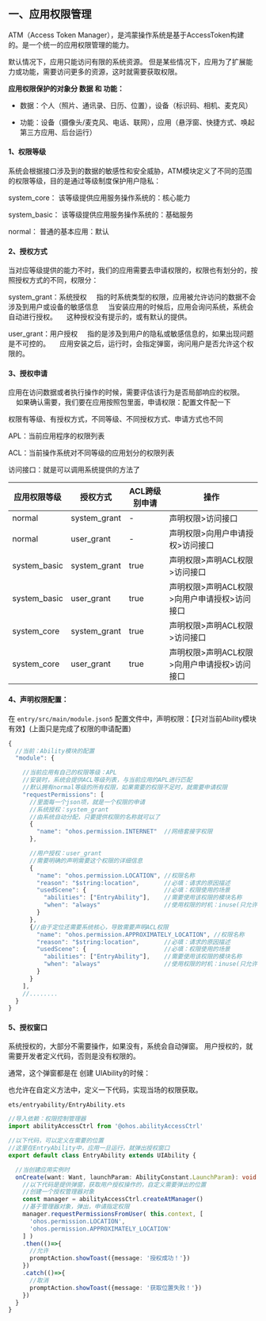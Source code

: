## 一、应用权限管理

ATM（Access Token Manager），是鸿蒙操作系统是基于AccessToken构建的。是一个统一的应用权限管理的能力。

默认情况下，应用只能访问有限的系统资源。
但是某些情况下，应用为了扩展能力或功能，需要访问更多的资源，这时就需要获取权限。

**应用权限保护的对象分 数据 和 功能：**

- 数据：个人（照片、通讯录、日历、位置），设备（标识码、相机、麦克风）

- 功能：设备（摄像头/麦克风、电话、联网），应用（悬浮窗、快捷方式、唤起第三方应用、后台运行）

#### 1、权限等级

系统会根据接口涉及到的数据的敏感性和安全威胁，ATM模块定义了不同的范围的权限等级，目的是通过等级制度保护用户隐私：

system_core：   该等级提供应用服务操作系统的：核心能力

system_basic：  该等级提供应用服务操作系统的：基础服务

normal：            普通的基本应用：默认

#### 2、授权方式

当对应等级提供的能力不时，我们的应用需要去申请权限的，权限也有划分的，按照授权方式的不同，权限分：

system_grant：系统授权
    指的时系统类型的权限，应用被允许访问的数据不会涉及到用户或设备的敏感信息
    当安装应用的时候后，应用会询问系统，系统会自动进行授权。
    这种授权没有提示的，或有默认的提供。

user_grant：用户授权
    指的是涉及到用户的隐私或敏感信息的，如果出现问题是不可控的。
    应用安装之后，运行时，会指定弹窗，询问用户是否允许这个权限的。

#### 3、授权申请

应用在访问数据或者执行操作的时候，需要评估该行为是否局部响应的权限。
    如果确认需要，我们要在应用按照包里面，申请权限：配置文件配一下

权限有等级、有授权方式，不同等级、不同授权方式、申请方式也不同

APL：当前应用程序的权限列表

ACL：当前操作系统对不同等级的应用划分的权限列表

访问接口：就是可以调用系统提供的方法了

| 应用权限等级 | 授权方式     | ACL跨级别申请 | 操作                                         |
| ------------ | ------------ | ------------- | -------------------------------------------- |
| normal       | system_grant | -             | 声明权限>访问接口                            |
| normal       | user_grant   | -             | 声明权限>向用户申请授权>访问接口             |
| system_basic | system_grant | true          | 声明权限>声明ACL权限>访问接口                |
| system_basic | user_grant   | true          | 声明权限>声明ACL权限>向用户申请授权>访问接口 |
| system_core  | system_grant | true          | 声明权限>声明ACL权限>访问接口                |
| system_core  | user_grant   | true          | 声明权限>声明ACL权限>向用户申请授权>访问接口 |

#### 4、声明权限配置：

在 `entry/src/main/module.json5` 配置文件中，声明权限：【只对当前Ability模块有效】(上面只是完成了权限的申请配置)

```typescript
{
  //当前：Ability模块的配置
  "module": {

    //当前应用有自己的权限等级：APL
    //安装时，系统会提供ACL等级列表，与当前应用的APL进行匹配
    //默认拥有normal等级的所有权限，如果需要的权限不足时，就需要申请权限
    "requestPermissions": [
      //里面每一个json项，就是一个权限的申请
      //系统授权：system_grant
      //由系统自动分配，只要提供权限的名称就可以了
      {
        "name": "ohos.permission.INTERNET"  //网络套接字权限
      },

      //用户授权：user_grant
      //需要明确的声明需要这个权限的详细信息
      {
        "name": "ohos.permission.LOCATION", //权限名称
        "reason": "$string:location",       //必填：请求的原因描述
        "usedScene": {                      //必填：权限使用的场景
          "abilities": ["EntryAbility"],    //需要使用该权限的模块名称
          "when": "always"                  //使用权限的时机：inuse(只允许前台运行时), always(前后台运行都可以)
        }
      },
      {//由于定位还需要系统核心，导致需要声明ACL权限
        "name": "ohos.permission.APPROXIMATELY_LOCATION", //权限名称
        "reason": "$string:location",       //必填：请求的原因描述
        "usedScene": {                      //必填：权限使用的场景
          "abilities": ["EntryAbility"],    //需要使用该权限的模块名称
          "when": "always"                  //使用权限的时机：inuse(只允许前台运行时), always(前后台运行都可以)
        }
      }
    ],
    //........
  }
}
```
#### 5、授权窗口

系统授权的，大部分不需要操作，如果没有，系统会自动弹窗。
用户授权的，就需要开发者定义代码，否则是没有权限的。

通常，这个弹窗都是在 创建 UIAbility的时候：

也允许在自定义方法中，定义一下代码，实现当场的权限获取。

`ets/entryability/EntryAbility.ets`
```typescript
//导入依赖：权限控制管理器
import abilityAccessCtrl from '@ohos.abilityAccessCtrl'

//以下代码，可以定义在需要的位置
//这里在EntryAbility中，应用一旦运行，就弹出授权窗口
export default class EntryAbility extends UIAbility {

  //当创建应用实例时
  onCreate(want: Want, launchParam: AbilityConstant.LaunchParam): void {
    //以下代码是提供弹窗，获取用户授权操作的，自定义需要弹出的位置
    //创建一个授权管理器对象
    const manager = abilityAccessCtrl.createAtManager()
    //基于管理器对象，弹出，申请指定权限
    manager.requestPermissionsFromUser( this.context, [
      'ohos.permission.LOCATION',
      'ohos.permission.APPROXIMATELY_LOCATION'
    ] )
    .then(()=>{
      //允许
      promptAction.showToast({message: '授权成功！'})
    })
    .catch(()=>{
      //取消
      promptAction.showToast({message: '获取位置失败！'})
    })
  }
}
```
